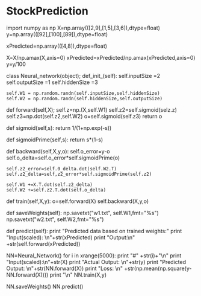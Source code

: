 # StockPrediction
import numpy as np
X=np.array(([2,9],[1,5],[3,6]),dtype=float)
y=np.array(([92],[100],[89]),dtype=float)

xPredicted=np.array(([4,8]),dtype=float)

X=X/np.amax(X,axis=0)
xPredicted=xPredicted/np.amax(xPredicted,axis=0)
y=y/100

class Neural_network(object);
   def_init_(self):
	self.inputSize =2
	self.outputSize =1
	self.hiddenSize =3

	self.W1 = np.random.randn(self.inputSize,self.hiddenSize)
	self.W2 = np.random.randn(self.hiddenSize,self.outputSize)

def forward(self,X);
	self.z=np.(X,self.W1)
	self.z2=self.sigmoid(selz.z)
	self.z3=np.dot(self.z2,self.W2)
	o=self.sigmoid(self.z3)
	return o

def sigmoid(self,s):
	return 1/(1+np.exp(-s))

def sigmoidPrime(self,s):
	return s*(1-s)

def backward(self,X,y,o):
	self.o_error=y-o
	self.o_delta=self.o_error*self.sigmoidPrime(o)
	
	self.z2_error=self.0_delta.dot(self.W2.T)
	self.z2_delta=self,z2_error*self.sigmoidPrime(self.z2)

	self.W1 +=X.T.dot(self.z2_delta)
	self.W2 +=self.z2.T.dot(self.o_delta)

def train(self,X,y):
	o=self.forward(X)
	self.backward(X,y,o)

def saveWeights(self):
	np.savetxt("w1.txt", self.W1,fmt="%s")
	np.savetxt("w2.txt", self.W2,fmt="%s")

def predict(self):
	print "Predicted data based on trained weights:"
	print "Input(scaled): \n"+str(xPredicted)
	print "Output:\n" +str(self.forward(xPredicted))

NN=Neural_Network()
for i in xrange(5000):
	print "#" +str(i)+"\n"
	print "Input(scaled):\n"+str(X)
	print "Actual Output: \n"+str(y)
	print "Predicted Output: \n"+str(NN.forward(X))
	print "Loss: \n" +str(np.mean(np.square(y-NN.forward(X))))
	print "\n"
	NN.train(X,y)

   NN.saveWeights()
   NN.predict()
